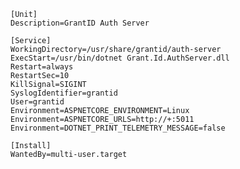 ﻿```
[Unit]
Description=GrantID Auth Server

[Service]
WorkingDirectory=/usr/share/grantid/auth-server
ExecStart=/usr/bin/dotnet Grant.Id.AuthServer.dll
Restart=always
RestartSec=10
KillSignal=SIGINT
SyslogIdentifier=grantid
User=grantid
Environment=ASPNETCORE_ENVIRONMENT=Linux
Environment=ASPNETCORE_URLS=http://+:5011
Environment=DOTNET_PRINT_TELEMETRY_MESSAGE=false

[Install]
WantedBy=multi-user.target
```
